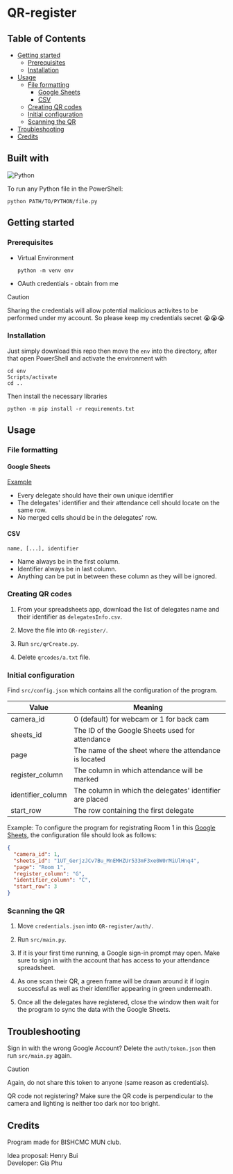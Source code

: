 # QR-register<!-- omit from toc -->

## Table of Contents<!-- omit from toc -->

- [Getting started](#getting-started)
  - [Prerequisites](#prerequisites)
  - [Installation](#installation)
- [Usage](#usage)
  - [File formatting](#file-formatting)
    - [Google Sheets](#google-sheets)
    - [CSV](#csv)
  - [Creating QR codes](#creating-qr-codes)
  - [Initial configuration](#initial-configuration)
  - [Scanning the QR](#scanning-the-qr)
- [Troubleshooting](#troubleshooting)
- [Credits](#credits)

## Built with<!-- omit from toc -->

![Python](https://img.shields.io/badge/python-3670A0?style=for-the-badge&logo=python&logoColor=ffdd54)  

To run any Python file in the PowerShell:

```shell
python PATH/TO/PYTHON/file.py
```

## Getting started

### Prerequisites

- Virtual Environment
  
  ```shell
  python -m venv env
  ```

- OAuth credentials - obtain from me

> [!CAUTION]  
> Sharing the credentials will allow potential malicious activites to be performed under my account. So please keep my credentials secret :sob::sob::sob:

### Installation

Just simply download this repo then move the `env` into the directory, after that open PowerShell and activate the environment with

```shell
cd env
Scripts/activate
cd ..
```

Then install the necessary libraries

```shell
python -m pip install -r requirements.txt
```

## Usage

### File formatting

#### Google Sheets

[Example](https://docs.google.com/spreadsheets/d/1UT_GerjzJCv7Bu_MnEMHZUr533mF3xe0W0rMiUlHnq4/edit#gid=650366501)

- Every delegate should have their own unique identifier
- The delegates' identifier and their attendance cell should locate on the same row.
- No merged cells should be in the delegates' row.

#### CSV

```csv
name, [...], identifier
```

- Name always be in the first column.
- Identifier always be in last column.
- Anything can be put in between these column as they will be ignored.

### Creating QR codes

1. From your spreadsheets app, download the list of delegates name and their identifier as `delegatesInfo.csv`.

2. Move the file into `QR-register/`.

3. Run `src/qrCreate.py`.

4. Delete `qrcodes/a.txt` file.

### Initial configuration

Find `src/config.json` which contains all the configuration of the program.

| Value             | Meaning                                                  |
|-------------------|----------------------------------------------------------|
| camera_id         | 0 (default) for webcam or 1 for back cam                 |
| sheets_id         | The ID of the Google Sheets used for attendance          |
| page              | The name of the sheet where the attendance is located    |
| register_column   | The column in which attendance will be marked            |
| identifier_column | The column in which the delegates' identifier are placed |
| start_row         | The row containing the first delegate                    |

Example:
To configure the program for registrating Room 1 in this [Google Sheets](https://docs.google.com/spreadsheets/d/1UT_GerjzJCv7Bu_MnEMHZUr533mF3xe0W0rMiUlHnq4/edit#gid=0), the configuration file should look as follows:

```json
{
  "camera_id": 1,
  "sheets_id": "1UT_GerjzJCv7Bu_MnEMHZUr533mF3xe0W0rMiUlHnq4",
  "page": "Room 1",
  "register_column": "G",
  "identifier_column": "C",
  "start_row": 3
}
```

### Scanning the QR

1. Move `credentials.json` into `QR-register/auth/`.

2. Run `src/main.py`.

3. If it is your first time running, a Google sign-in prompt may open. Make sure to sign in with the account that has access to your attendance spreadsheet.

4. As one scan their QR, a green frame will be drawn around it if login successful as well as their identifier appearing in green underneath.

5. Once all the delegates have registered, close the window then wait for the program to sync the data with the Google Sheets.

## Troubleshooting

Sign in with the wrong Google Account? Delete the `auth/token.json` then run `src/main.py` again.
> [!CAUTION]  
> Again, do not share this token to anyone (same reason as credentials).

QR code not registering? Make sure the QR code is perpendicular to the camera and lighting is neither too dark nor too bright.

## Credits

Program made for BISHCMC MUN club.

Idea proposal: Henry Bui  
Developer: Gia Phu
